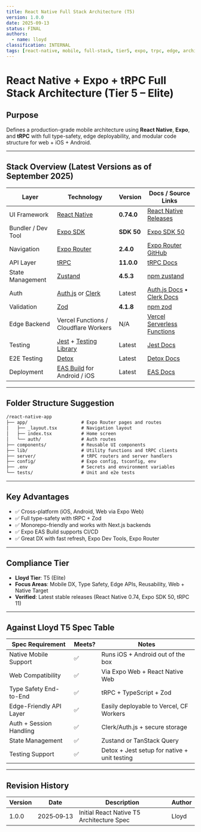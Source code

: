 ```yaml
---
title: React Native Full Stack Architecture (T5)
version: 1.0.0
date: 2025‑09‑13
status: FINAL
authors:
  - name: lloyd
classification: INTERNAL
tags: [react-native, mobile, full-stack, tier5, expo, trpc, edge, architecture]
---
```


# React Native + Expo + tRPC Full Stack Architecture (Tier 5 – Elite)

## Purpose

Defines a production-grade mobile architecture using **React Native**, **Expo**, and **tRPC** with full type-safety, edge deployability, and modular code structure for web + iOS + Android.

---

## Stack Overview (Latest Versions as of September 2025)

| Layer              | Technology                                                                   | Version    | Docs / Source Links                                                        |
| ------------------ | ---------------------------------------------------------------------------- | ---------- | -------------------------------------------------------------------------- |
| UI Framework       | [React Native](https://reactnative.dev/)                                     | **0.74.0** | [React Native Releases](https://github.com/facebook/react-native/releases) |
| Bundler / Dev Tool | [Expo SDK](https://docs.expo.dev/)                                           | **SDK 50** | [Expo SDK 50](https://blog.expo.dev/expo-sdk-50-c4a224ee4a0f)              |
| Navigation         | [Expo Router](https://expo.github.io/router/docs)                            | **2.4.0**  | [Expo Router GitHub](https://github.com/expo/router/releases)              |
| API Layer          | [tRPC](https://trpc.io/)                                                     | **11.0.0** | [tRPC Docs](https://trpc.io/docs)                                          |
| State Management   | [Zustand](https://zustand-demo.pmnd.rs/)                                     | **4.5.3**  | [npm zustand](https://www.npmjs.com/package/zustand)                       |
| Auth               | [Auth.js](https://authjs.dev/) or [Clerk](https://clerk.dev/)                | Latest     | [Auth.js Docs](https://authjs.dev/) • [Clerk Docs](https://clerk.dev/docs) |
| Validation         | [Zod](https://zod.dev/)                                                      | **4.1.8**  | [npm zod](https://www.npmjs.com/package/zod)                               |
| Edge Backend       | Vercel Functions / Cloudflare Workers                                        | N/A        | [Vercel Serverless Functions](https://vercel.com/docs/functions)           |
| Testing            | [Jest](https://jestjs.io/) + [Testing Library](https://testing-library.com/) | Latest     | [Jest Docs](https://jestjs.io/)                                            |
| E2E Testing        | [Detox](https://wix.github.io/Detox/docs/)                                   | Latest     | [Detox Docs](https://wix.github.io/Detox/docs/)                            |
| Deployment         | [EAS Build](https://docs.expo.dev/eas/) for Android / iOS                    | Latest     | [EAS Docs](https://docs.expo.dev/eas/)                                     |

---

## Folder Structure Suggestion

```txt
/react-native-app
├── app/                    # Expo Router pages and routes
│   ├── _layout.tsx         # Navigation layout
│   ├── index.tsx           # Home screen
│   └── auth/               # Auth routes
├── components/             # Reusable UI components
├── lib/                    # Utility functions and tRPC clients
├── server/                 # tRPC routers and server handlers
├── config/                 # Expo config, tsconfig, env
├── .env                    # Secrets and environment variables
└── tests/                  # Unit and e2e tests
```

---

## Key Advantages

- ✅ Cross-platform (iOS, Android, Web via Expo Web)
- ✅ Full type-safety with tRPC + Zod
- ✅ Monorepo-friendly and works with Next.js backends
- ✅ Expo EAS Build supports CI/CD
- ✅ Great DX with fast refresh, Expo Dev Tools, Expo Router

---

## Compliance Tier

- **Lloyd Tier**: T5 (Elite)
- **Focus Areas**: Mobile DX, Type Safety, Edge APIs, Reusability, Web + Native Target
- **Verified**: Latest stable releases (React Native 0.74, Expo SDK 50, tRPC 11)

---

## Against Lloyd T5 Spec Table

| Spec Requirement        | Meets? | Notes                                        |
| ----------------------- | ------ | -------------------------------------------- |
| Native Mobile Support   | ✅     | Runs iOS + Android out of the box            |
| Web Compatibility       | ✅     | Via Expo Web + React Native Web              |
| Type Safety End-to-End  | ✅     | tRPC + TypeScript + Zod                      |
| Edge-Friendly API Layer | ✅     | Easily deployable to Vercel, CF Workers      |
| Auth + Session Handling | ✅     | Clerk/Auth.js + secure storage               |
| State Management        | ✅     | Zustand or TanStack Query                    |
| Testing Support         | ✅     | Detox + Jest setup for native + unit testing |

---

## Revision History

| Version | Date       | Description                               | Author |
| ------- | ---------- | ----------------------------------------- | ------ |
| 1.0.0   | 2025‑09‑13 | Initial React Native T5 Architecture Spec | Lloyd  |
